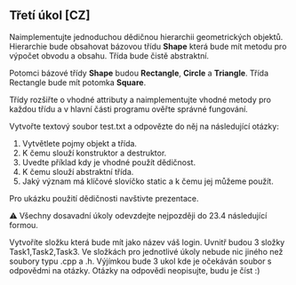 
## Třetí úkol [CZ]

Naimplementujte jednoduchou dědičnou hierarchii geometrických objektů. Hierarchie bude obsahovat bázovou třídu **Shape** která bude mít metodu pro výpočet obvodu a obsahu. Třída bude čistě abstraktní.

Potomci bázové třídy **Shape** budou **Rectangle**, **Circle** a **Triangle**. Třída Rectangle bude mít potomka **Square**. 

Třídy rozšiřte o vhodné attributy a naimplementujte vhodné metody pro každou třídu a v hlavní části programu ověřte správné fungování.

Vytvořte textový soubor test.txt a odpovězte do něj na následující otázky: 
1) Vytvětlete pojmy objekt a třída.
2) K čemu slouží konstruktor a destruktor. 
3) Uvedte příklad kdy je vhodné použít dědičnost.
4) K čemu slouží abstraktní třída.
5) Jaký význam má klíčové slovíčko static a k čemu jej můžeme použít.

Pro ukázku použití dědičnosti navštivte prezentace.

:warning: Všechny dosavadní úkoly odevzdejte nejpozději do 23.4 následující formou. 

Vytvoříte složku která bude mít jako název váš login. Uvnitř budou 3 složky Task1,Task2,Task3. Ve složkách pro jednotlivé úkoly nebude nic jiného než soubory typu .cpp a .h. Výjímkou bude 3 ukol kde je očekáván soubor s odpovědmi na otázky. Otázky na odpovědi neopisujte, budu je číst :) 

